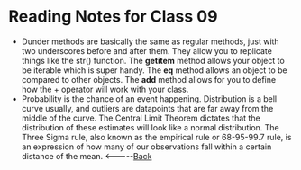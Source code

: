 # Reading Notes for Class 09
* Dunder methods are basically the same as regular methods, just with two underscores before and after them. They allow you to replicate things like the str() function. The __getitem__ method allows your object to be iterable which is super handy. The __eq__ method allows an object to be compared to other objects. The __add__ method allows for you to define how the + operator will work with your class. 
* Probability is the chance of an event happening. Distribution is a bell curve usually, and outliers are datapoints that are far away from the middle of the curve. The Central Limit Theorem dictates that the distribution of these estimates will look like a normal distribution. The Three Sigma rule, also known as the empirical rule or 68-95-99.7 rule, is an expression of how many of our observations fall within a certain distance of the mean.
<-----[Back](../README.md)